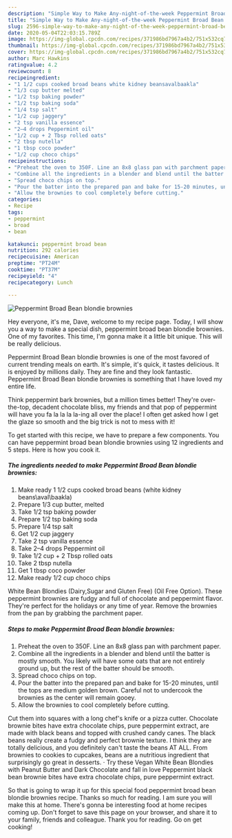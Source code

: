 ```yaml
---
description: "Simple Way to Make Any-night-of-the-week Peppermint Broad Bean blondie brownies"
title: "Simple Way to Make Any-night-of-the-week Peppermint Broad Bean blondie brownies"
slug: 2596-simple-way-to-make-any-night-of-the-week-peppermint-broad-bean-blondie-brownies
date: 2020-05-04T22:03:15.789Z
image: https://img-global.cpcdn.com/recipes/371986bd7967a4b2/751x532cq70/peppermint-broad-bean-blondie-brownies-recipe-main-photo.jpg
thumbnail: https://img-global.cpcdn.com/recipes/371986bd7967a4b2/751x532cq70/peppermint-broad-bean-blondie-brownies-recipe-main-photo.jpg
cover: https://img-global.cpcdn.com/recipes/371986bd7967a4b2/751x532cq70/peppermint-broad-bean-blondie-brownies-recipe-main-photo.jpg
author: Marc Hawkins
ratingvalue: 4.2
reviewcount: 8
recipeingredient:
- "1 1/2 cups cooked broad beans white kidney beansavalbaakla"
- "1/3 cup butter melted"
- "1/2 tsp baking powder"
- "1/2 tsp baking soda"
- "1/4 tsp salt"
- "1/2 cup jaggery"
- "2 tsp vanilla essence"
- "2–4 drops Peppermint oil"
- "1/2 cup + 2 Tbsp rolled oats"
- "2 tbsp nutella"
- "1 tbsp coco powder"
- "1/2 cup choco chips"
recipeinstructions:
- "Preheat the oven to 350F. Line an 8x8 glass pan with parchment paper."
- "Combine all the ingredients in a blender and blend until the batter is mostly smooth. You likely will have some oats that are not entirely ground up, but the rest of the batter should be smooth."
- "Spread choco chips on top."
- "Pour the batter into the prepared pan and bake for 15-20 minutes, until the tops are medium golden brown. Careful not to undercook the brownies as the center will remain gooey."
- "Allow the brownies to cool completely before cutting."
categories:
- Recipe
tags:
- peppermint
- broad
- bean

katakunci: peppermint broad bean 
nutrition: 292 calories
recipecuisine: American
preptime: "PT24M"
cooktime: "PT37M"
recipeyield: "4"
recipecategory: Lunch

---
```



![Peppermint Broad Bean blondie brownies](https://img-global.cpcdn.com/recipes/371986bd7967a4b2/751x532cq70/peppermint-broad-bean-blondie-brownies-recipe-main-photo.jpg)

Hey everyone, it's me, Dave, welcome to my recipe page. Today, I will show you a way to make a special dish, peppermint broad bean blondie brownies. One of my favorites. This time, I'm gonna make it a little bit unique. This will be really delicious.

Peppermint Broad Bean blondie brownies is one of the most favored of current trending meals on earth. It's simple, it's quick, it tastes delicious. It is enjoyed by millions daily. They are fine and they look fantastic. Peppermint Broad Bean blondie brownies is something that I have loved my entire life.

Think peppermint bark brownies, but a million times better! They&#39;re over-the-top, decadent chocolate bliss, my friends and that pop of peppermint will have you fa la la la la-ing all over the place! I often get asked how I get the glaze so smooth and the big trick is not to mess with it!


To get started with this recipe, we have to prepare a few components. You can have peppermint broad bean blondie brownies using 12 ingredients and 5 steps. Here is how you cook it.

<!--inarticleads1-->

##### The ingredients needed to make Peppermint Broad Bean blondie brownies:

1. Make ready 1 1/2 cups cooked broad beans (white kidney beans\aval\baakla)
1. Prepare 1/3 cup butter, melted
1. Take 1/2 tsp baking powder
1. Prepare 1/2 tsp baking soda
1. Prepare 1/4 tsp salt
1. Get 1/2 cup jaggery
1. Take 2 tsp vanilla essence
1. Take 2–4 drops Peppermint oil
1. Take 1/2 cup + 2 Tbsp rolled oats
1. Take 2 tbsp nutella
1. Get 1 tbsp coco powder
1. Make ready 1/2 cup choco chips


White Bean Blondies (Dairy,Sugar and Gluten Free) (Oil Free Option). These peppermint brownies are fudgy and full of chocolate and peppermint flavor. They&#39;re perfect for the holidays or any time of year. Remove the brownies from the pan by grabbing the parchment paper. 

<!--inarticleads2-->

##### Steps to make Peppermint Broad Bean blondie brownies:

1. Preheat the oven to 350F. Line an 8x8 glass pan with parchment paper.
1. Combine all the ingredients in a blender and blend until the batter is mostly smooth. You likely will have some oats that are not entirely ground up, but the rest of the batter should be smooth.
1. Spread choco chips on top.
1. Pour the batter into the prepared pan and bake for 15-20 minutes, until the tops are medium golden brown. Careful not to undercook the brownies as the center will remain gooey.
1. Allow the brownies to cool completely before cutting.


Cut them into squares with a long chef&#39;s knife or a pizza cutter. Chocolate brownie bites have extra chocolate chips, pure peppermint extract, are made with black beans and topped with crushed candy canes. The black beans really create a fudgy and perfect brownie texture. I think they are totally delicious, and you definitely can&#39;t taste the beans AT ALL. From brownies to cookies to cupcakes, beans are a nutritious ingredient that surprisingly go great in desserts. · Try these Vegan White Bean Blondies with Peanut Butter and Dark Chocolate and fall in love Peppermint black bean brownie bites have extra chocolate chips, pure peppermint extract. 

So that is going to wrap it up for this special food peppermint broad bean blondie brownies recipe. Thanks so much for reading. I am sure you will make this at home. There's gonna be interesting food at home recipes coming up. Don't forget to save this page on your browser, and share it to your family, friends and colleague. Thank you for reading. Go on get cooking!
